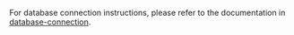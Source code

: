 For database connection instructions, please refer to the documentation in [database-connection](./database/database-connection.md).
